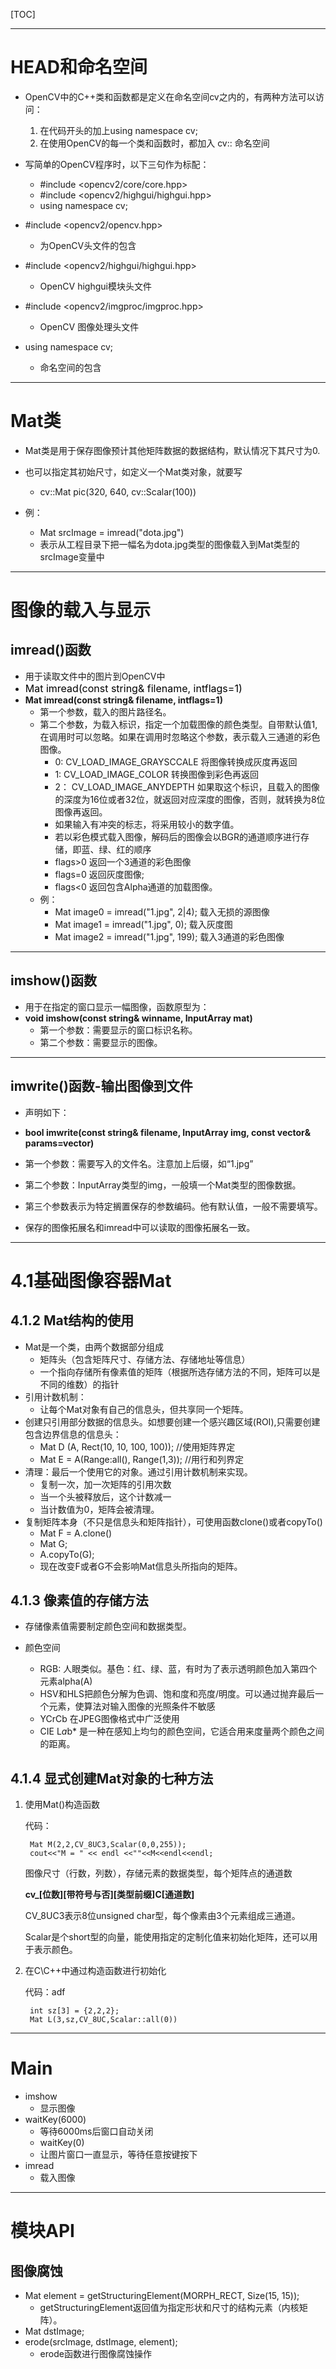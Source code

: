 [TOC]

--- 

# HEAD和命名空间

* OpenCV中的C++类和函数都是定义在命名空间cv之内的，有两种方法可以访问：
    1. 在代码开头的加上using namespace cv;
    2. 在使用OpenCV的每一个类和函数时，都加入 cv:: 命名空间

* 写简单的OpenCV程序时，以下三句作为标配：

    * #include <opencv2/core/core.hpp>
    * #include <opencv2/highgui/highgui.hpp>
    * using namespace cv;

* #include <opencv2/opencv.hpp>
    * 为OpenCV头文件的包含

* #include <opencv2/highgui/highgui.hpp>
    * OpenCV highgui模块头文件

* #include <opencv2/imgproc/imgproc.hpp>
    * OpenCV 图像处理头文件

* using namespace cv;
    * 命名空间的包含

---

# Mat类

* Mat类是用于保存图像预计其他矩阵数据的数据结构，默认情况下其尺寸为0.
* 也可以指定其初始尺寸，如定义一个Mat类对象，就要写
    * cv::Mat pic(320, 640, cv::Scalar(100))

* 例：
    * Mat srcImage = imread("dota.jpg")
    * 表示从工程目录下把一幅名为dota.jpg类型的图像载入到Mat类型的srcImage变量中

---

# 图像的载入与显示


## imread()函数

* 用于读取文件中的图片到OpenCV中
* <font color=# size=3>Mat imread(const string& filename, intflags=1)</font>
* **Mat imread(const string& filename, intflags=1)**
    * 第一个参数，载入的图片路径名。
    * 第二个参数，为载入标识，指定一个加载图像的颜色类型。自带默认值1,在调用时可以忽略。如果在调用时忽略这个参数，表示载入三通道的彩色图像。
        * 0: CV_LOAD_IMAGE_GRAYSCCALE 将图像转换成灰度再返回
        * 1: CV_LOAD_IMAGE_COLOR 转换图像到彩色再返回
        * 2： CV_LOAD_IMAGE_ANYDEPTH 如果取这个标识，且载入的图像的深度为16位或者32位，就返回对应深度的图像，否则，就转换为8位图像再返回。
        * 如果输入有冲突的标志，将采用较小的数字值。
        * 若以彩色模式载入图像，解码后的图像会以BGR的通道顺序进行存储，即蓝、绿、红的顺序
        * flags>0 返回一个3通道的彩色图像
        * flags=0 返回灰度图像;
        * flags<0 返回包含Alpha通道的加载图像。
    * 例：
        * Mat image0 = imread("1.jpg", 2|4); 载入无损的源图像
        * Mat image1 = imread("1.jpg", 0); 载入灰度图
        * Mat image2 = imread("1.jpg", 199); 载入3通道的彩色图像

---

## imshow()函数

* 用于在指定的窗口显示一幅图像，函数原型为：
* **void imshow(const string& winname, InputArray mat)**
    * 第一个参数：需要显示的窗口标识名称。
    * 第二个参数：需要显示的图像。

---

## imwrite()函数-输出图像到文件 

* 声明如下：
* **bool imwrite(const string& filename, InputArray img, const vector<int>& params=vector<int>)**
* 第一个参数：需要写入的文件名。注意加上后缀，如“1.jpg”
* 第二个参数：InputArray类型的img，一般填一个Mat类型的图像数据。
* 第三个参数表示为特定搁置保存的参数编码。他有默认值，一般不需要填写。

* 保存的图像拓展名和imread中可以读取的图像拓展名一致。


---

# 4.1基础图像容器Mat

## 4.1.2 Mat结构的使用

* Mat是一个类，由两个数据部分组成
    * 矩阵头（包含矩阵尺寸、存储方法、存储地址等信息）
    * 一个指向存储所有像素值的矩阵（根据所选存储方法的不同，矩阵可以是不同的维数）的指针
* 引用计数机制：
    * 让每个Mat对象有自己的信息头，但共享同一个矩阵。
* 创建只引用部分数据的信息头。如想要创建一个感兴趣区域(ROI),只需要创建包含边界信息的信息头：
    * Mat D (A, Rect(10, 10, 100, 100)); //使用矩阵界定
    * Mat E = A(Range:all(), Range(1,3)); //用行和列界定
* 清理：最后一个使用它的对象。通过引用计数机制来实现。
    * 复制一次，加一次矩阵的引用次数
    * 当一个头被释放后，这个计数减一
    * 当计数值为0，矩阵会被清理。
* 复制矩阵本身（不只是信息头和矩阵指针），可使用函数clone()或者copyTo()
    * Mat F = A.clone()
    * Mat G;
    * A.copyTo(G);
    * 现在改变F或者G不会影响Mat信息头所指向的矩阵。

## 4.1.3 像素值的存储方法

* 存储像素值需要制定颜色空间和数据类型。

* 颜色空间
    * RGB: 人眼类似。基色：红、绿、蓝，有时为了表示透明颜色加入第四个元素alpha(A)
    * HSV和HLS把颜色分解为色调、饱和度和亮度/明度。可以通过抛弃最后一个元素，使算法对输入图像的光照条件不敏感
    * YCrCb 在JPEG图像格式中广泛使用
    * CIE L*a*b* 是一种在感知上均匀的颜色空间，它适合用来度量两个颜色之间的距离。

## 4.1.4 显式创建Mat对象的七种方法

1. 使用Mat()构造函数

    代码：

        Mat M(2,2,CV_8UC3,Scalar(0,0,255));
        cout<<"M = " << endl <<""<<M<<endl<<endl;

    图像尺寸（行数，列数），存储元素的数据类型，每个矩阵点的通道数

    **cv_[位数][带符号与否][类型前缀]C[通道数]**

    CV_8UC3表示8位unsigned char型，每个像素由3个元素组成三通道。

    Scalar是个short型的向量，能使用指定的定制化值来初始化矩阵，还可以用于表示颜色。

2. 在C\C++中通过构造函数进行初始化

    代码：adf

        int sz[3] = {2,2,2};
        Mat L(3,sz,CV_8UC,Scalar::all(0))

    






---







# Main

* imshow 
    * 显示图像
* waitKey(6000)
    * 等待6000ms后窗口自动关闭
    * waitKey(0)
    * 让图片窗口一直显示，等待任意按键按下
* imread 
    * 载入图像

---

# 模块API

## 图像腐蚀

* Mat element = getStructuringElement(MORPH_RECT, Size(15, 15));
    * getStructuringElement返回值为指定形状和尺寸的结构元素（内核矩阵）。
* Mat dstImage;
* erode(srcImage, dstImage, element);
    * erode函数进行图像腐蚀操作